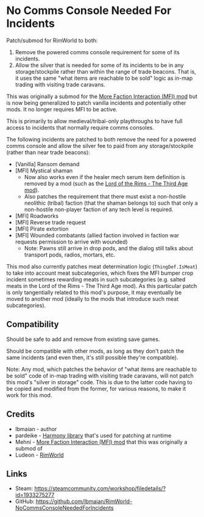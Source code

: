 # No Comms Console Needed For Incidents
Patch/submod for RimWorld to both:
1. Remove the powered comms console requirement for some of its incidents.
2. Allow the silver that is needed for some of its incidents to be in any storage/stockpile rather than within the range of trade beacons. That is, it uses the same "what items are reachable to be sold" logic as in-map trading with visiting trade caravans.

This was originally a submod for the [More Faction Interaction (MFI) mod] but is now being generalized to patch vanilla incidents and potentially other mods. It no longer requires MFI to be active.

This is primarily to allow medieval/tribal-only playthroughs to have full access to incidents that normally require comms consoles.

The following incidents are patched to both remove the need for a powered comms console and allow the silver fee to paid from any storage/stockpile (rather than near trade beacons):
* [Vanilla] Ransom demand
* [MFI] Mystical shaman
  * Now also works even if the healer mech serum item definition is removed by a mod (such as the [Lord of the Rims - The Third Age mod]).
  * Also patches the requirement that there must exist a non-hostile neolithic (tribal) faction (that the shaman belongs to) such that only a non-hostile non-player faction of any tech level is required.
* [MFI] Roadworks
* [MFI] Reverse trade request
* [MFI] Pirate extortion
* [MFI] Wounded combatants (allied faction involved in faction war requests permission to arrive with wounded)
  * Note: Pawns still arrive in drop pods, and the dialog still talks about transport pods, radios, mortars, etc.

This mod also currently patches meat determination logic (`ThingDef.IsMeat`) to take into account meat subcategories, which fixes the MFI bumper crop incident sometimes rewarding meats in such subcategories (e.g. salted meats in the Lord of the Rims - The Third Age mod). As this particular patch is only tangentially related to this mod's purpose, it may eventually be moved to another mod (ideally to the mods that introduce such meat subcategories).

## Compatibility
Should be safe to add and remove from existing save games.

Should be compatible with other mods, as long as they don't patch the same incidents (and even then, it's still possible they're compatible).

Note: Any mod, which patches the behavior of "what items are reachable to be sold" code of in-map trading with visiting trade caravans, will not patch this mod's "silver in storage" code. This is due to the latter code having to be copied and modified from the former, for various reasons, to make it work for this mod.

## Credits
* lbmaian - author
* pardeike - [Harmony library] that's used for patching at runtime
* Mehni - [More Faction Interaction (MFI) mod] that this was originally a submod of
* Ludeon - [RimWorld]

## Links
* Steam: https://steamcommunity.com/workshop/filedetails/?id=1933275277
* GitHub: https://github.com/lbmaian/RimWorld-NoCommsConsoleNeededForIncidents

[Harmony library]: https://github.com/pardeike/Harmony
[More Faction Interaction (MFI) mod]: https://github.com/Mehni/MoreFactionInteraction
[Lord of the Rims - The Third Age mod]: https://github.com/Lord-of-the-Rims-DevTeam/Lord-of-the-Rims---The-Third-Age
[RimWorld]: https://rimworldgame.com/
